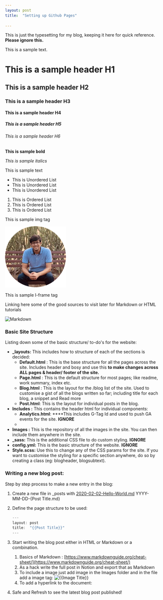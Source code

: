 ```yaml
---
layout: post
title:  "Setting up Github Pages"

---
```



This is just the typesetting for my blog, keeping it here for quick reference. **Please ignore this.**

This is a sample text.

<h1> This is a sample header H1 </h1>
<h2> This is a sample header H2 </h2>
<h3> This is a sample header H3 </h3>
<h4> This is a sample header H4 </h4>
<h5> This is a sample header H5 </h5>
<h6> This is a sample header H6 </h6>
<strong> This is sample bold </strong>

<i> This is sample italics </i>
<p> This is sample text <p>
<ul> 
<li>This is Unordered List </li>
<li>This is Unordered List </li>
<li>This is Unordered List </li>
</ul>

<ol> 
<li>This is Ordered List </li>
<li>This is Ordered List </li>
<li>This is Ordered List </li>
</ol>

<p> This is sample img tag </p>
<img src="/images/my-image.png" alt="Prince Jain" width="200">
<p> This is sample I-frame tag </p>
Linking here some of the good sources to visit later for Markdown or HTML tutorials


![Markdown](https://www.markdownguide.org/cheat-sheet)

### Basic Site Structure

Listing down some of the basic structure/ to-do's for the website:

- **_layouts:** This includes how to structure of each of the sections is decided:
    - **Default.html** : This is the base structure for all the pages across the site. Includes header and bosy and use this **to make changes across ALL pages & header/ footer of the site.**
    - **Page.html** : This is the default structure for most pages; like readme, work summary, index etc.
    - **Blog.html** : This is the layout for the /blog list of the site. Used to customise a gist of all the blogs written so far; including title for each blog, a snippet and Read more
    - **Post.html**: This is the layout for individual posts in the blog.
- **Includes :** This contains the header html for individual components:
    - **Analytics.html**:  ****This includes G-Tag Id and used to push GA events for the site. **IGNORE**
    - 
- **Images :** This is the repository of all the images in the site. You can then include them anywhere in the site.
- **_sass:** This is the additional CSS file to do custom styling. **IGNORE**
- **config.yml:** This is the basic structure of the website. **IGNORE**
- **Style.scss:** Use this to change any of the CSS params for the site. If you want to customise the styling for a specific section anywhere, do so by creating a class (eg: blogheader, blogsubtext).

### **Writing a new blog post:**

Step by step process to make a new entry in the blog:

1. Create a new file in _posts with [2020-02-02-Hello-World.md](http://2020-02-02-hello-world.md/) YYYY-MM-DD-{Post Title.md}
2. Define the page structure to be used:
    
    ```jsx
    ---
    layout: post
    title:  "{{Post Title}}"
    ---
    ```
    
3. Start writing the blog post either in HTML or Markdown or a combination. 
    1. Basics of Markdown : [https://www.markdownguide.org/cheat-sheet/](https://www.markdownguide.org/cheat-sheet/)
    2. As a hack write the full post in Notion and export that as Markdown
    3. To include a image just add image in the Images folder and in the file add a image tag: 
    ![{{Image Title}}](/images/image_name.png)
    4. To add a hyperlink to the document: 
4. Safe and Refresh to see the latest blog post published!
